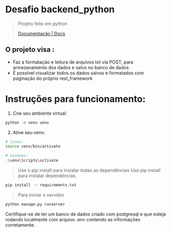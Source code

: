 # Desafio backend_python

> Projeto feito em python
>
> [Documentação | Docs](https://CarloRBF.github.io/desafio_backend_python/)

## O projeto visa :

- Faz a formatação e leitura de arquivos txt via POST, para armezanamento dos dados e salvo no banco de dados
- É possível visualizar todos os dados salvos e formatados com paginação do próprio rest_framework

# Instruções para funcionamento:

1. Crie seu ambiente virtual:

```bash
python -m venv venv
```

2. Ative seu venv:

```bash
# linux:
source venv/bin/activate

# windows:
.\venv\Scripts\activate
```

> Use o pip install para instalar todas as dependências
> Use pip install para instalar dependências.

```bash
pip install -r requirements.txt
```

> Para iniciar o servidor

```bash
python manage.py runserver
```

Certifique-se de ter um banco de dados criado com postgresql e que esteja rodando localmente com arquivo .env contendo as informações corretamente.
